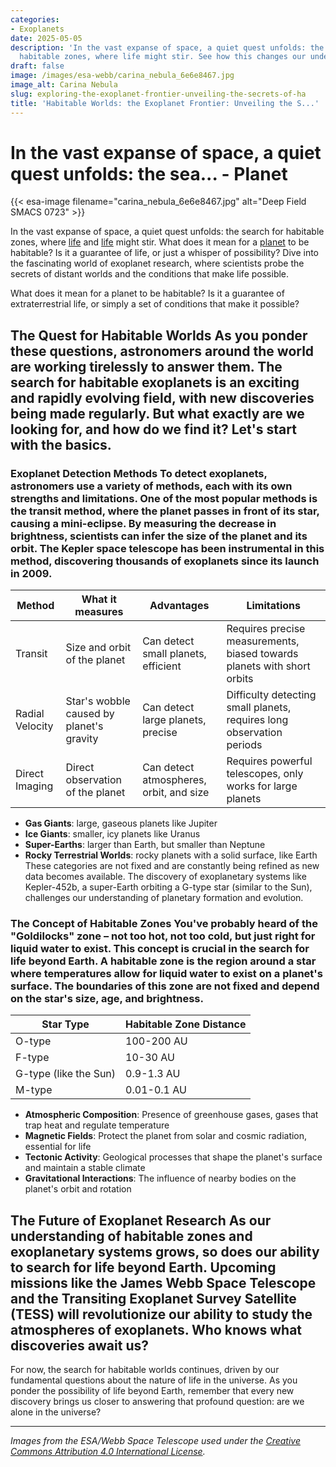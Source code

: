 ```yaml
---
categories:
- Exoplanets
date: 2025-05-05
description: 'In the vast expanse of space, a quiet quest unfolds: the search for
  habitable zones, where life might stir. See how this changes our understanding.'
draft: false
image: /images/esa-webb/carina_nebula_6e6e8467.jpg
image_alt: Carina Nebula
slug: exploring-the-exoplanet-frontier-unveiling-the-secrets-of-ha
title: 'Habitable Worlds: the Exoplanet Frontier: Unveiling the S...'
---
```


# In the vast expanse of space, a quiet quest unfolds: the sea... - Planet
{{< esa-image filename="carina_nebula_6e6e8467.jpg" alt="Deep Field SMACS 0723" >}}



In the vast expanse of space, a quiet quest unfolds: the search for habitable zones, where [life](/blog/the-search-for-life-beyond-earth-nasas-astrobiology-mission) and [life](/blog/the-enigmatic-realm-of-exoplanets-and-the-quest-for-habitabl) might stir. What does it mean for a [planet](/blog/exoplanets-and-the-search-for-life-beyond-earth) to be habitable? Is it a guarantee of life, or just a whisper of possibility? Dive into the fascinating world of exoplanet research, where scientists probe the secrets of distant worlds and the conditions that make life possible.

What does it mean for a planet to be habitable? Is it a guarantee of extraterrestrial life, or simply a set of conditions that make it possible?

 ## The Quest for Habitable Worlds As you ponder these questions, astronomers around the world are working tirelessly to answer them. The search for habitable exoplanets is an exciting and rapidly evolving field, with new discoveries being made regularly. But what exactly are we looking for, and how do we find it? Let's start with the basics.

 ### Exoplanet Detection Methods To detect exoplanets, astronomers use a variety of methods, each with its own strengths and limitations. One of the most popular methods is the transit method, where the planet passes in front of its star, causing a mini-eclipse. By measuring the decrease in brightness, scientists can infer the size of the planet and its orbit. The Kepler space telescope has been instrumental in this method, discovering thousands of exoplanets since its launch in 2009.

 | Method | What it measures | Advantages | Limitations |
| --- | --- | --- | --- |
| Transit | Size and orbit of the planet | Can detect small planets, efficient | Requires precise measurements, biased towards planets with short orbits |
| Radial Velocity | Star's wobble caused by planet's gravity | Can detect large planets, precise | Difficulty detecting small planets, requires long observation periods |
| Direct Imaging | Direct observation of the planet | Can detect atmospheres, orbit, and size | Requires powerful telescopes, only works for large planets | ### Planetary Classification Once an exoplanet is detected, astronomers need to determine what kind of planet it is. Gas giants, ice giants, super-Earths, and rocky terrestrial worlds are just a few of the categories we use to classify exoplanets. Understanding the type of planet is crucial, as it affects what we can infer about its internal structure, atmosphere, and potential for life.

  -  **Gas Giants**: large, gaseous planets like Jupiter
 -  **Ice Giants**: smaller, icy planets like Uranus
 -  **Super-Earths**: larger than Earth, but smaller than Neptune
 -  **Rocky Terrestrial Worlds**: rocky planets with a solid surface, like Earth
  These categories are not fixed and are constantly being refined as new data becomes available. The discovery of exoplanetary systems like Kepler-452b, a super-Earth orbiting a G-type star (similar to the Sun), challenges our understanding of planetary formation and evolution.

 ### The Concept of Habitable Zones You've probably heard of the "Goldilocks" zone – not too hot, not too cold, but just right for liquid water to exist. This concept is crucial in the search for life beyond Earth. A habitable zone is the region around a star where temperatures allow for liquid water to exist on a planet's surface. The boundaries of this zone are not fixed and depend on the star's size, age, and brightness.

 | Star Type | Habitable Zone Distance |
| --- | --- |
| O-type | 100-200 AU |
| F-type | 10-30 AU |
| G-type (like the Sun) | 0.9-1.3 AU |
| M-type | 0.01-0.1 AU | ### Complexity of Habitable Zones While a habitable zone is a necessary condition for life, it's not sufficient on its own. Planetary features like atmospheric composition, magnetic fields, tectonic activity, and gravitational interactions with neighboring bodies also play a crucial role in determining habitability.

  -  **Atmospheric Composition**: Presence of greenhouse gases, gases that trap heat and regulate temperature
 -  **Magnetic Fields**: Protect the planet from solar and cosmic radiation, essential for life
 -  **Tectonic Activity**: Geological processes that shape the planet's surface and maintain a stable climate
 -  **Gravitational Interactions**: The influence of nearby bodies on the planet's orbit and rotation
  ## The Future of Exoplanet Research As our understanding of habitable zones and exoplanetary systems grows, so does our ability to search for life beyond Earth. Upcoming missions like the James Webb Space Telescope and the Transiting Exoplanet Survey Satellite (TESS) will revolutionize our ability to study the atmospheres of exoplanets. Who knows what discoveries await us?

 For now, the search for habitable worlds continues, driven by our fundamental questions about the nature of life in the universe. As you ponder the possibility of life beyond Earth, remember that every new discovery brings us closer to answering that profound question: are we alone in the universe?

---

*Images from the ESA/Webb Space Telescope used under the [Creative Commons Attribution 4.0 International License](https://creativecommons.org/licenses/by/4.0).*